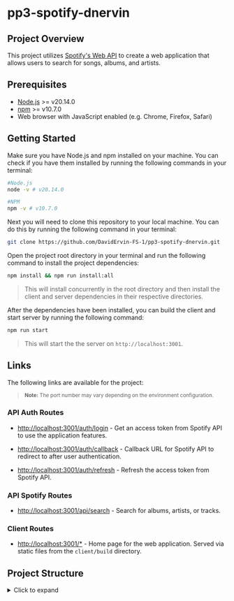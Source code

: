 # pp3-spotify-dnervin

## Project Overview

This project utilizes [Spotify's Web API](https://developer.spotify.com/documentation/web-api) to create a web application that allows users to search for songs, albums, and artists.

## Prerequisites

- [Node.js](https://nodejs.org/en/) >= v20.14.0
- [npm](https://www.npmjs.com/) >= v10.7.0
- Web browser with JavaScript enabled (e.g. Chrome, Firefox, Safari)

## Getting Started

Make sure you have Node.js and npm installed on your machine. You can check if you have them installed by running the following commands in your terminal:

```bash
#Node.js
node -v # v20.14.0

#NPM
npm -v # v10.7.0
```

Next you will need to clone this repository to your local machine. You can do this by running the following command in your terminal:

```bash
git clone https://github.com/DavidErvin-FS-1/pp3-spotify-dnervin.git
```
Open the project root directory in your terminal and run the following command to install the project dependencies:

```bash
npm install && npm run install:all
```
> This will install concurrently in the root directory and then install the client and server dependencies in their respective directories.

After the dependencies have been installed, you can build the client and start server by running the following command:

```bash
npm run start
```

> This will start the the server on `http://localhost:3001`.

## Links

The following links are available for the project:

> <sup>**Note:** The port number may vary depending on the environment configuration.</sup>

### API Auth Routes
- [http://localhost:3001/auth/login](http://localhost:3001/auth/login) - Get an access token from Spotify API to use the application features.

- [http://localhost:3001/auth/callback](http://localhost:3001/auth/callback) - Callback URL for Spotify API to redirect to after user authentication.

- [http://localhost:3001/auth/refresh](http://localhost:3001/auth/refresh) - Refresh the access token from Spotify API.

### API Spotify Routes
- [http://localhost:3001/api/search](http://localhost:3001/api/search) - Search for albums, artists, or tracks.

### Client Routes
- [http://localhost:3001/*](http://localhost:3001/) - Home page for the web application. Served via static files  from the `client/build` directory.

## Project Structure

<details>
<summary>Click to expand</summary>

```
pp3-spotify-dnervin
├─ README.md
├─ package-lock.json
├─ package.json
├─ client
│  ├─ README.md
│  ├─ package-lock.json
│  ├─ package.json
│  ├─ public
│  │  ├─ favicon.ico
│  │  ├─ index.html
│  │  ├─ logo192.png
│  │  ├─ logo512.png
│  │  ├─ manifest.json
│  │  └─ robots.txt
│  └─ src
│     ├─ App.js
│     ├─ index.js
│     ├─ pages
│     │  └─ SpotifyApp.js
│     └─ styles
│        ├─ App.css
│        ├─ Spotify.css
│        └─ index.css
└─ server
   ├─ configs
   │  └─ db.js
   ├─ index.js
   ├─ middlewares
   │  └─ validateJWT.js
   ├─ models
   │  └─ SpotifyToken.js
   ├─ package-lock.json
   ├─ package.json
   └─ utils
      └─ genRandomString.js

```